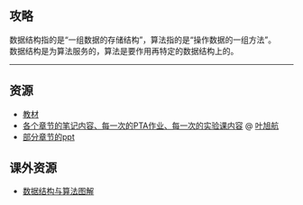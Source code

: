 ## 攻略
数据结构指的是“一组数据的存储结构”，算法指的是“操作数据的一组方法”。  
数据结构是为算法服务的，算法是要作用再特定的数据结构上的。  

---

## 资源
- [教材](https://api.mir6.com/api/lanzou?url=https://cqu-openlib.lanzout.com/iyD0M22dgb7c&down=true)
- [各个章节的笔记内容、每一次的PTA作业、每一次的实验课内容](https://github.com/CQULeaf/DataStructure-Algorithm_Course_Resources) @ [叶旭航](../contributor/叶旭航.md)
- [部分章节的ppt](../../PR_resources/DS.zip)  

## 课外资源
- [数据结构与算法图解](https://api.mir6.com/api/lanzou?url=https://cqu-openlib.lanzout.com/iEZ2r1x4o78d&down=true)  